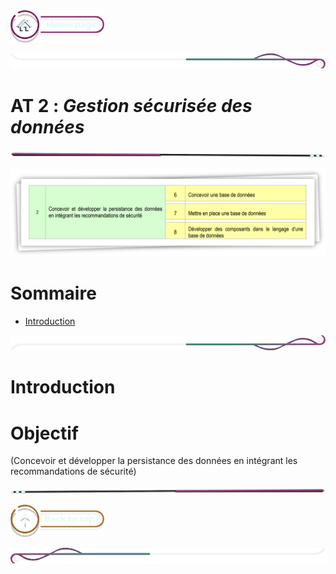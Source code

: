  <a href="../README.md">
  <img src="../assets/button/home_page.png" alt="Home page" style="width: 150px; height: auto;">
</a>

![border](../assets/line/border_deco_rt.png)

# **AT 2** : *Gestion sécurisée des données*

![border](../assets/line/line-pink-point_l.png)

![border](../assets/img/AT2.png)

# Sommaire

- [Introduction](#introduction)

![border](../assets/line/border_deco_rb.png)

# Introduction

# Objectif

(Concevoir et développer la persistance des données en intégrant les recommandations de sécurité)

![border](../assets/line/line-pink-point_r.png)

<a href="#sommaire">
  <img src="../assets/button/back_to_top.png" alt="Back to top" style="width: 150px; height: auto;">
</a>

![border](../assets/line/border_deco_l.png)
